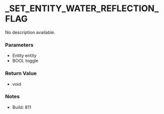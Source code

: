 # _SET_ENTITY_WATER_REFLECTION_FLAG

No description available.

### Parameters
* Entity entity
* BOOL toggle

### Return Value
* void

### Notes
* Build: 811

